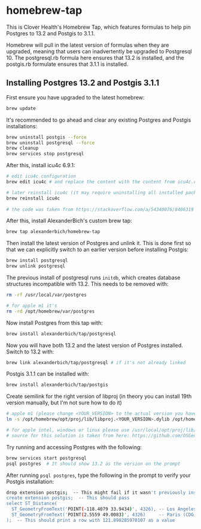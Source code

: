 # homebrew-tap

This is Clover Health's Homebrew Tap, which features formulas to help pin
Postgres to 13.2 and Postgis to 3.1.1.

Homebrew will pull in the latest version of formulas when they are upgraded,
meaning that users can inadvertently be upgraded to Postgresql 10. The
postgresql.rb formula here ensures that 13.2 is installed, and the postgis.rb
formulate ensures that 3.1.1 is installed.

## Installing Postgres 13.2 and Postgis 3.1.1

First ensure you have upgraded to the latest homebrew:

```sh
brew update
```

It's recommended to go ahead and clear any existing Postgres and Postgis
installations:

```sh
brew uninstall postgis --force
brew uninstall postgresql --force
brew cleanup
brew services stop postgresql
```

After this, install icu4c 6.9.1:

```sh
# edit icu4c configuration
brew edit icu4c # and replace the content with the content from icu4c.rb from this repo

# later reinstall icu4c (it may require uninstalling all installed packages that got stuck in make install)
brew reinstall icu4c
 
# the code was taken from https://stackoverflow.com/a/54340076/8406319
```

After this, install AlexanderBich's custom brew tap:

```sh
brew tap alexanderbich/homebrew-tap
```

Then install the latest version of Postgres and unlink it. This is done first so that
we can explicitly switch to an earlier version before installing Postgis:

```sh
brew install postgresql
brew unlink postgresql
```

The previous install of postgresql runs `initdb`, which creates database structures incompatible with 13.2. This needs to be removed with:

```sh
rm -rf /usr/local/var/postgres 

# for apple m1 it's
rm -rd /opt/homebrew/var/postgres
```

Now install Postgres from this tap with:

```sh
brew install alexanderbich/tap/postgresql
```

Now you will have both 13.2 and the latest version of Postgres installed.
Switch to 13.2 with:

```sh
brew link alexanderbich/tap/postgresql # if it's not already linked
```

Postgis 3.1.1 can be installed with:

```sh
brew install alexanderbich/tap/postgis
```

Create semilink for the right version of libproj (in theory you can install 19th version manually, but I'm not sure how to do it)

```sh
# apple m1 (please change <YOUR_VERSION> to the actual version you have, you can check it with "ls /opt/homebrew/opt/proj/lib/")
ln -s /opt/homebrew/opt/proj/lib/libproj.<YOUR_VERSION>.dylib /opt/homebrew/opt/proj/lib/libproj.19.dylib

# for apple intel, windows or linux please use /usr/local/opt/proj/lib/, or something elsewhere you store your homebrew packages, then using the analogy above go to "proj/lib" folder and do the same thing there
# source for this solution is taken from here: https://github.com/OSGeo/homebrew-osgeo4mac/issues/174#issuecomment-371333912
```

Try running and accessing Postgres with the following:

```sh
brew services start postgresql
psql postgres  # It should show 13.2 as the version on the prompt
```

After running `psql postgres`, type the following in the prompt to verify your Postgis installation:

```sh
drop extension postgis;  -- This might fail if it wasn't previously installed
create extension postgis;  -- This should pass
select ST_Distance(
  ST_GeometryFromText('POINT(-118.4079 33.9434)', 4326), -- Los Angeles (LAX)
  ST_GeometryFromText('POINT(2.5559 49.0083)', 4326)     -- Paris (CDG)
);  -- This should print a row with 121.898285970107 as a value
```
